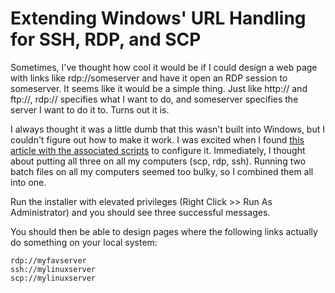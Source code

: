 # Extending Windows' URL Handling for SSH, RDP, and SCP

Sometimes, I've thought how cool it would be if I could design a web page with links like rdp://someserver and have it open an RDP session to someserver. It seems like it would be a simple thing. Just like http:// and ftp://, rdp:// specifies what I want to do, and someserver specifies the server I want to do it to. Turns out it is.

I always thought it was a little dumb that this wasn't built into Windows, but I couldn't figure out how to make it work. I was excited when I found [this article with the associated scripts](http://www.jjclements.co.uk/2010/03/13/ssh-scp-hyperlink/) to configure it. Immediately, I thought about putting all three on all my computers (scp, rdp, ssh). Running two batch files on all my computers seemed too bulky, so I combined them all into one.

Run the installer with elevated privileges (Right Click >> Run As Administrator) and you should see three successful messages.

You should then be able to design pages where the following links actually do something on your local system:
```
rdp://myfavserver
ssh://mylinuxserver
scp://mylinuxserver
```
